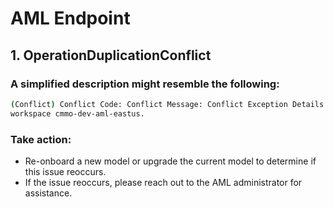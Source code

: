 # AML Endpoint

## 1. OperationDuplicationConflict
### A simplified description might resemble the following:
```bash
(Conflict) Conflict Code: Conflict Message: Conflict Exception Details: (OperationDuplicationConflict) Conflict of operation, another operation on same entity is already running in workspace cmmo-dev-aml-eastus. Code: OperationDuplicationConflict Message: Conflict of operation, another operation on same entity is already running in 
workspace cmmo-dev-aml-eastus.
```
### Take action:
- Re-onboard a new model or upgrade the current model to determine if this issue reoccurs. 
- If the issue reoccurs, please reach out to the AML administrator for assistance.


